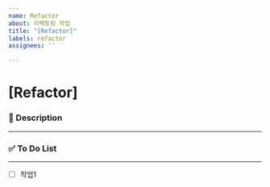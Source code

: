 ```yaml
---
name: Refactor
about: 리팩토링 작업
title: "[Refactor]"
labels: refactor
assignees: ''

---
```


# [Refactor] <!--{ 작업 내용 }-->

### 📝 Description

---
<!-- 아래에 설명을 적어주세요 -->


### ✅ To Do List 

---
<!-- 아래에 어떤 작업을 해야 하는지 적어주세요 -->
- [ ] 작업1
